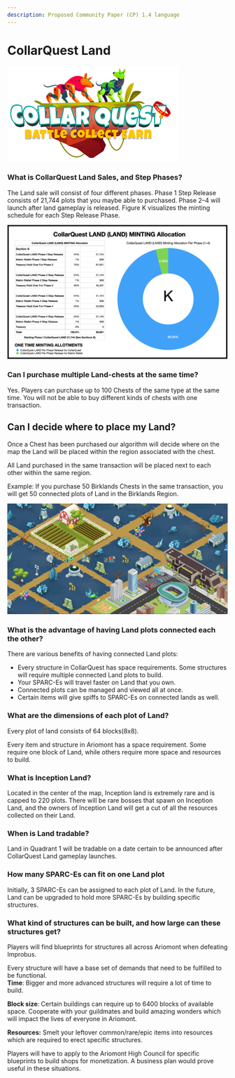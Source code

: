 ```yaml
---
description: Proposed Community Paper (CP) 1.4 language
---
```


# CollarQuest Land

![](../../.gitbook/assets/CollarQuest-SM.png)

### **What is CollarQuest Land Sales, and Step Phases?** <a href="#4edc" id="4edc"></a>

The Land sale will consist of four different phases. Phase 1 Step Release consists of 21,744 plots that you maybe able to purchased.  Phase 2–4 will launch after land gameplay is released.  Figure K visualizes the minting schedule for each Step Release Phase.

![Figure K (Subject to Change)](<../../.gitbook/assets/LAND Minting.png>)

### **Can I purchase multiple Land-chests at the same time?** <a href="#7056" id="7056"></a>

Yes. Players can purchase up to 100 Chests of the same type at the same time. You will not be able to buy different kinds of chests with one transaction.

## **Can I decide where to place my Land?** <a href="#3391" id="3391"></a>

Once a Chest has been purchased our algorithm will decide where on the map the Land will be placed within the region associated with the chest.

All Land purchased in the same transaction will be placed next to each other within the same region.

Example: If you purchase 50 Birklands Chests in the same transaction, you will get 50 connected plots of Land in the Birklands Region.

![Ariomont Land](../../.gitbook/assets/CollarQuest-LAND.png)

### **What is the advantage of having Land plots connected each the other?** <a href="#83fc" id="83fc"></a>

There are various benefits of having connected Land plots:

* Every structure in CollarQuest has space requirements. Some structures will require multiple connected Land plots to build.
* Your SPARC-Es will travel faster on Land that you own.
* Connected plots can be managed and viewed all at once.
* Certain items will give spiffs to SPARC-Es on connected lands as well.

### **What are the dimensions of each plot of Land?** <a href="#8876" id="8876"></a>

Every plot of land consists of 64 blocks(8x8).

Every item and structure in Ariomont has a space requirement. Some require one block of Land, while others require more space and resources to build.

### **What is** Inception **Land?** <a href="#b9c8" id="b9c8"></a>

Located in the center of the map, Inception land is extremely rare and is capped to 220 plots. There will be rare bosses that spawn on Inception Land, and the owners of Inception Land will get a cut of all the resources collected on their Land.

### **When is Land tradable?** <a href="#1921" id="1921"></a>

Land in Quadrant 1 will be tradable on a date certain to be announced after CollarQuest Land gameplay launches.

### **How many SPARC-Es can fit on one Land plot** <a href="#fdad" id="fdad"></a>

Initially, 3 SPARC-Es can be assigned to each plot of Land. In the future, Land can be upgraded to hold more SPARC-Es by building specific structures.

### **What kind of structures can be built, and how large can these structures get?** <a href="#ea64" id="ea64"></a>

Players will find blueprints for structures all across Ariomont when defeating Improbus.

Every structure will have a base set of demands that need to be fulfilled to be functional.\
**Time**: Bigger and more advanced structures will require a lot of time to build.

**Block size**: Certain buildings can require up to 6400 blocks of available space. Cooperate with your guildmates and build amazing wonders which will impact the lives of everyone in Ariomont.

**Resources:** Smelt your leftover common/rare/epic items into resources which are required to erect specific structures.

Players will have to apply to the Ariomont High Council for specific blueprints to build shops for monetization. A business plan would prove useful in these situations.
